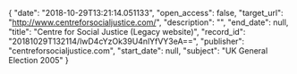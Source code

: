 {
  "date": "2018-10-29T13:21:14.051133", 
  "open_access": false, 
  "target_url": "http://www.centreforsocialjustice.com/", 
  "description": "", 
  "end_date": null, 
  "title": "Centre for Social Justice (Legacy website)", 
  "record_id": "20181029T132114/lwD4cYzOk39U4nlYfVY3eA==", 
  "publisher": "centreforsocialjustice.com", 
  "start_date": null, 
  "subject": "UK General Election 2005"
}

